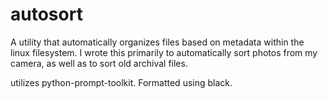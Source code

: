 # autosort
A utility that automatically organizes files based on metadata within the linux filesystem. I wrote this primarily to automatically sort photos from my camera, as well as to sort old archival files.

utilizes python-prompt-toolkit. Formatted using black. 
